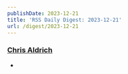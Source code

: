 ```yaml
---
publishDate: 2023-12-21
title: 'RSS Daily Digest: 2023-12-21'
url: /digest/2023-12-21
---
```


### [Chris Aldrich](https://boffosocko.com/)

  * [](https://boffosocko.com/2023/12/20/55820337/)
  

